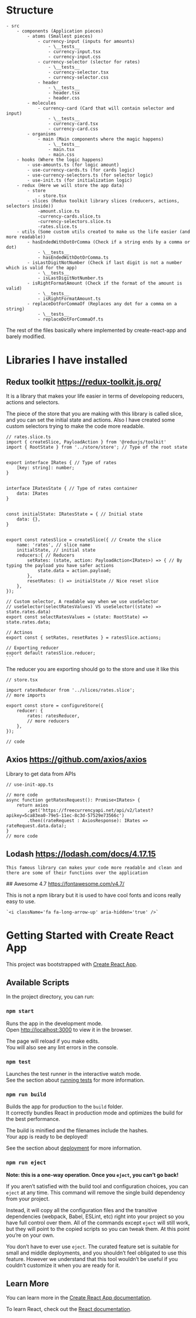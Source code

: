 # Structure

    - src
        - components (Application pieces)
            - atoms (Smallest pieces)
                - currency-input (inputs for amounts)
                    - \__tests__
                    - currency-input.tsx
                    - currency-input.css
                - currency-selector (slector for rates)
                    - \__tests__
                    - currency-selector.tsx
                    - currency-selector.css
                - header
                    - \__tests__
                    - header.tsx
                    - header.css
            - molecules
                - currency-card (Card that will contain selector and input)
                    - \__tests__
                    - currency-card.tsx
                    - currency-card.css
            - organisms
                - main (Main components where the magic happens)
                    - \__tests__
                    - main.tsx
                    - main.css
        - hooks (Where the logic happens)
            - use-amounts.ts (for logic amount)
            - use-currency-cards.ts (for cards logic)
            - use-currency-selectors.ts (for selector logic)
            - use-init.ts (for initialization logic)
        - redux (Here we will store the app data)
            - store
                - store.tsx
            - slices (Redux toolkit library slices (reducers, actions, selectors inside))
                -amount.slice.ts
                -currency-cards.slice.ts
                -currency-selectors.slice.ts
                -rates.slice.ts
        - utils (Some custom utils created to make us the life easier (and more readable))
            - hasEndedWithDotOrComma (Check if a string ends by a comma or dot)
                - \__tests__
                - hasEndedWithDotOrComma.ts
            - isLastDigitNotNumber (Check if last digit is not a number which is valid for the app)
                - \__tests__
                - isLastDigitNotNumber.ts
            - isRightFormatAmount (Check if the format of the amount is valid)
                - \__tests__
                - isRightFormatAmount.ts
            - replaceDotForCommaOf (Replaces any dot for a comma on a string)
                - \__tests__
                - replaceDotForCommaOf.ts

The rest of the files basically where implemented by create-react-app and barely modified.

# Libraries I have installed

## Redux toolkit https://redux-toolkit.js.org/
    
It is a library that makes your life easier in terms of developoing reducers, actions and selectors.

The piece of the store that you are making with this library is called slice, and you can set the initial state and actions. Also I have created some custom selectors trying to make the code more readable.

    // rates.slice.ts
    import { createSlice, PayloadAction } from '@reduxjs/toolkit'
    import { RootState } from '../store/store'; // Type of the root state


    export interface IRates { // Type of rates
        [key: string]: number;
    }


    interface IRatesState { // Type of rates container
        data: IRates
    }


    const initialState: IRatesState = { // Initial state
        data: {},
    }


    export const ratesSlice = createSlice({ // Create the slice
        name: 'rates', // slice name
        initialState, // initial state
        reducers:{ // Reducers
            setRates: (state, action: PayloadAction<IRates>) => { // By typing the payload you have safer actions
                state.data = action.payload;
            },
            resetRates: () => initialState // Nice reset slice
        },
    });

    // Custom selector, A readable way when we use useSelector 
    // useSelector(selectRatesValues) VS useSelector((state) => state.rates.data)
    export const selectRatesValues = (state: RootState) => state.rates.data;

    // Actinos
    export const { setRates, resetRates } = ratesSlice.actions;

    // Exporting reducer
    export default ratesSlice.reducer;
    ```

The reducer you are exporting should go to the store and use it like this

    // store.tsx

    import ratesReducer from '../slices/rates.slice';
    // more imports

    export const store = configureStore({
        reducer: {
            rates: ratesReducer,
            // more reducers
        },
    });

    // code


## Axios https://github.com/axios/axios

Library to get data from APIs 
    
    // use-init-app.ts

    // more code
    async function getRatesRequest(): Promise<IRates> {
        return axios
            .get('https://freecurrencyapi.net/api/v2/latest?apikey=5ca83ea0-79e5-11ec-8c3d-57529e73566c')
            .then((rateRequest : AxiosResponse): IRates => rateRequest.data.data);
    }
    // more code

## Lodash https://lodash.com/docs/4.17.15

    This famous library can makes your code more readable and clean and there are some of their functions over the application

## Awesome 4.7 https://fontawesome.com/v4.7/

This is not a npm library but it is used to have cool fonts and icons really easy to use.

    `<i className='fa fa-long-arrow-up' aria-hidden='true' />`


# Getting Started with Create React App

This project was bootstrapped with [Create React App](https://github.com/facebook/create-react-app).

## Available Scripts

In the project directory, you can run:

### `npm start`

Runs the app in the development mode.\
Open [http://localhost:3000](http://localhost:3000) to view it in the browser.

The page will reload if you make edits.\
You will also see any lint errors in the console.

### `npm test`

Launches the test runner in the interactive watch mode.\
See the section about [running tests](https://facebook.github.io/create-react-app/docs/running-tests) for more information.

### `npm run build`

Builds the app for production to the `build` folder.\
It correctly bundles React in production mode and optimizes the build for the best performance.

The build is minified and the filenames include the hashes.\
Your app is ready to be deployed!

See the section about [deployment](https://facebook.github.io/create-react-app/docs/deployment) for more information.

### `npm run eject`

**Note: this is a one-way operation. Once you `eject`, you can’t go back!**

If you aren’t satisfied with the build tool and configuration choices, you can `eject` at any time. This command will remove the single build dependency from your project.

Instead, it will copy all the configuration files and the transitive dependencies (webpack, Babel, ESLint, etc) right into your project so you have full control over them. All of the commands except `eject` will still work, but they will point to the copied scripts so you can tweak them. At this point you’re on your own.

You don’t have to ever use `eject`. The curated feature set is suitable for small and middle deployments, and you shouldn’t feel obligated to use this feature. However we understand that this tool wouldn’t be useful if you couldn’t customize it when you are ready for it.

## Learn More

You can learn more in the [Create React App documentation](https://facebook.github.io/create-react-app/docs/getting-started).

To learn React, check out the [React documentation](https://reactjs.org/).
